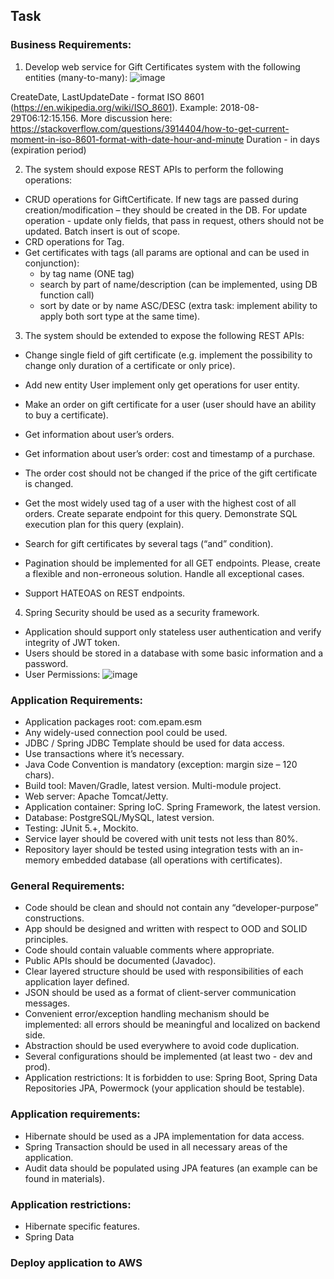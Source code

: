 ## Task

### Business Requirements:

1. Develop web service for Gift Certificates system with the following entities (many-to-many):
![image](https://github.com/laziz511/EPAM-Spring-Task/assets/110926594/8a2ff957-c459-443d-8c17-7c6157f1c3bd)

CreateDate, LastUpdateDate - format ISO 8601 (https://en.wikipedia.org/wiki/ISO_8601). Example: 2018-08-29T06:12:15.156. More discussion here: https://stackoverflow.com/questions/3914404/how-to-get-current-moment-in-iso-8601-format-with-date-hour-and-minute
Duration - in days (expiration period)



2. The system should expose REST APIs to perform the following operations:
- CRUD operations for GiftCertificate. If new tags are passed during creation/modification – they should be created in the DB. For update operation - update only fields, that pass in request, others should not be updated. Batch insert is out of scope.
- CRD operations for Tag.
- Get certificates with tags (all params are optional and can be used in conjunction):
    - by tag name (ONE tag)
    - search by part of name/description (can be implemented, using DB function call)
    - sort by date or by name ASC/DESC (extra task: implement ability to apply both sort type at the same time).

3. The system should be extended to expose the following REST APIs:
- Change single field of gift certificate (e.g. implement the possibility to change only duration of a certificate or only price).
- Add new entity User implement only get operations for user entity.

- Make an order on gift certificate for a user (user should have an ability to buy a certificate).
- Get information about user’s orders.
- Get information about user’s order: cost and timestamp of a purchase.
- The order cost should not be changed if the price of the gift certificate is changed.

- Get the most widely used tag of a user with the highest cost of all orders. Create separate endpoint for this query. Demonstrate SQL execution plan for this query (explain).

- Search for gift certificates by several tags (“and” condition).
- Pagination should be implemented for all GET endpoints. Please, create a flexible and non-erroneous solution. Handle all exceptional cases.
- Support HATEOAS on REST endpoints.

4. Spring Security should be used as a security framework.
- Application should support only stateless user authentication and verify integrity of JWT token.
- Users should be stored in a database with some basic information and a password.
- User Permissions:
![image](https://github.com/laziz511/EPAM-Spring-Task/assets/110926594/a697bdd9-f0c7-4fab-90b7-8a062684d9a9)


### Application Requirements:
- Application packages root: com.epam.esm
- Any widely-used connection pool could be used.
- JDBC / Spring JDBC Template should be used for data access.
- Use transactions where it’s necessary.
- Java Code Convention is mandatory (exception: margin size – 120 chars).
- Build tool: Maven/Gradle, latest version. Multi-module project.
- Web server: Apache Tomcat/Jetty.
- Application container: Spring IoC. Spring Framework, the latest version.
- Database: PostgreSQL/MySQL, latest version.
- Testing: JUnit 5.+, Mockito.
- Service layer should be covered with unit tests not less than 80%.
- Repository layer should be tested using integration tests with an in-memory embedded database (all operations with certificates).


### General Requirements:
- Code should be clean and should not contain any “developer-purpose” constructions.
- App should be designed and written with respect to OOD and SOLID principles.
- Code should contain valuable comments where appropriate.
- Public APIs should be documented (Javadoc).
- Clear layered structure should be used with responsibilities of each application layer defined.
- JSON should be used as a format of client-server communication messages.
- Convenient error/exception handling mechanism should be implemented: all errors should be meaningful and localized on backend side. 
- Abstraction should be used everywhere to avoid code duplication.
- Several configurations should be implemented (at least two - dev and prod).
- Application restrictions: It is forbidden to use: Spring Boot, Spring Data Repositories JPA, Powermock (your application should be testable).

### Application requirements:
- Hibernate should be used as a JPA implementation for data access.
- Spring Transaction should be used in all necessary areas of the application.
- Audit data should be populated using JPA features (an example can be found in materials).

### Application restrictions:
- Hibernate specific features.
- Spring Data


### Deploy application to AWS



